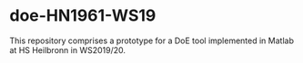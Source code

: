 # doe-HN1961-WS19
This repository comprises a prototype for a DoE tool implemented in Matlab at HS Heilbronn in WS2019/20. 
